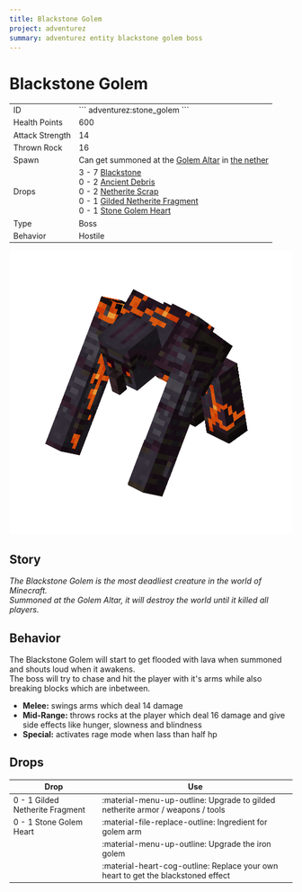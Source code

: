 ```yaml
---
title: Blackstone Golem
project: adventurez
summary: adventurez entity blackstone golem boss
---
```

# Blackstone Golem
<div class="combi">
<div class="divthing">
<table class="tablething">
    <tbody>
        <tr>
            <td class="first-column">ID</td>
            <td class="second-column">
            ```
            adventurez:stone_golem
            ```
            </td>
        </tr>
        <tr id="linear-top">
            <td class="first-column">Health Points</td>
            <td class="second-column">600</td>
        </tr>
        <tr id="linear-top">
            <td class="first-column">Attack Strength</td>
            <td class="second-column">14</td>
        </tr>
        <tr id="linear-top">
            <td class="first-column">Thrown Rock</td>
            <td class="second-column">16</td>
        </tr>
        <tr id="linear-top">
            <td class="first-column">Spawn</td>
            <td class="second-column">Can get summoned at the <a href="../../Structures/Golem_Altar/">Golem Altar</a> in <a href="https://minecraft.fandom.com/wiki/The_Nether" target="_blank">the nether</a></td>
        </tr>
        <tr id="linear-top">
            <td class="first-column">Drops</td>
            <td class="second-column">3 - 7 <a href="https://minecraft.fandom.com/wiki/Blackstone" target="_blank">Blackstone</a><br>0 - 2 <a href="https://minecraft.fandom.com/wiki/Ancient_Debris" target="_blank">Ancient Debris</a><br>0 - 2 <a href="https://minecraft.fandom.com/wiki/Netherite_Scrap" target="_blank">Netherite Scrap</a><br>0 - 1 <a href="../../Items/Gilded_Netherite_Fragment/">Gilded Netherite Fragment</a><br>0 - 1 <a href="../../Items/Stone_Golem_Heart/">Stone Golem Heart</a></td>
        </tr>
        <tr id="linear-top">
            <td class="first-column">Type</td>
            <td class="second-column">Boss</td>
        </tr>
        <tr id="linear-top">
            <td class="first-column">Behavior</td>
            <td class="second-column">Hostile</td>
        </tr>
    </tbody>
</table>
</div>
<div class="div-img-center">
<img src="../../../../assets/adventurez/entities/blackstone_golem.png" loading="lazy" />
</div>
</div>

## Story

*The Blackstone Golem is the most deadliest creature in the world of Minecraft.*  
*Summoned at the Golem Altar, it will destroy the world until it killed all players.*

## Behavior

The Blackstone Golem will start to get flooded with lava when summoned and shouts loud when it awakens.  
The boss will try to chase and hit the player with it's arms while also breaking blocks which are inbetween.

* **Melee:** swings arms which deal 14 damage
* **Mid-Range:** throws rocks at the player which deal 16 damage and give side effects like hunger, slowness and blindness
* **Special:** activates rage mode when lass than half hp

## Drops
| Drop | Use |
| --- | --- |
| 0 - 1 Gilded Netherite Fragment | :material-menu-up-outline: Upgrade to gilded netherite armor / weapons / tools |
| 0 - 1 Stone Golem Heart | :material-file-replace-outline: Ingredient for golem arm |
|  | :material-menu-up-outline: Upgrade the iron golem |
|  | :material-heart-cog-outline: Replace your own heart to get the blackstoned effect |